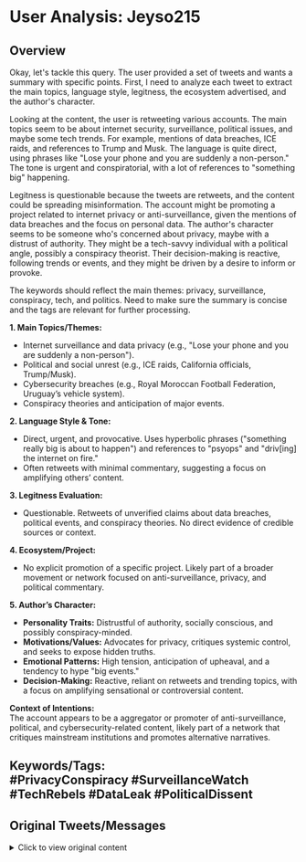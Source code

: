 # User Analysis: Jeyso215

## Overview

<think>
Okay, let's tackle this query. The user provided a set of tweets and wants a summary with specific points. First, I need to analyze each tweet to extract the main topics, language style, legitness, the ecosystem advertised, and the author's character.

Looking at the content, the user is retweeting various accounts. The main topics seem to be about internet security, surveillance, political issues, and maybe some tech trends. For example, mentions of data breaches, ICE raids, and references to Trump and Musk. The language is quite direct, using phrases like "Lose your phone and you are suddenly a non-person." The tone is urgent and conspiratorial, with a lot of references to "something big" happening.

Legitness is questionable because the tweets are retweets, and the content could be spreading misinformation. The account might be promoting a project related to internet privacy or anti-surveillance, given the mentions of data breaches and the focus on personal data. The author's character seems to be someone who's concerned about privacy, maybe with a distrust of authority. They might be a tech-savvy individual with a political angle, possibly a conspiracy theorist. Their decision-making is reactive, following trends or events, and they might be driven by a desire to inform or provoke.

The keywords should reflect the main themes: privacy, surveillance, conspiracy, tech, and politics. Need to make sure the summary is concise and the tags are relevant for further processing.
</think>

**1. Main Topics/Themes:**  
- Internet surveillance and data privacy (e.g., "Lose your phone and you are suddenly a non-person").  
- Political and social unrest (e.g., ICE raids, California officials, Trump/Musk).  
- Cybersecurity breaches (e.g., Royal Moroccan Football Federation, Uruguay’s vehicle system).  
- Conspiracy theories and anticipation of major events.  

**2. Language Style & Tone:**  
- Direct, urgent, and provocative. Uses hyperbolic phrases ("something really big is about to happen") and references to "psyops" and "driv[ing] the internet on fire."  
- Often retweets with minimal commentary, suggesting a focus on amplifying others’ content.  

**3. Legitness Evaluation:**  
- Questionable. Retweets of unverified claims about data breaches, political events, and conspiracy theories. No direct evidence of credible sources or context.  

**4. Ecosystem/Project:**  
- No explicit promotion of a specific project. Likely part of a broader movement or network focused on anti-surveillance, privacy, and political commentary.  

**5. Author’s Character:**  
- **Personality Traits:** Distrustful of authority, socially conscious, and possibly conspiracy-minded.  
- **Motivations/Values:** Advocates for privacy, critiques systemic control, and seeks to expose hidden truths.  
- **Emotional Patterns:** High tension, anticipation of upheaval, and a tendency to hype "big events."  
- **Decision-Making:** Reactive, reliant on retweets and trending topics, with a focus on amplifying sensational or controversial content.  

**Context of Intentions:**  
The account appears to be a aggregator or promoter of anti-surveillance, political, and cybersecurity-related content, likely part of a network that critiques mainstream institutions and promotes alternative narratives.  

**Keywords/Tags:**  
#PrivacyConspiracy #SurveillanceWatch #TechRebels #DataLeak #PoliticalDissent
---
## Original Tweets/Messages

<details>
<summary>Click to view original content</summary>

| Type | Content |
|------|---------|
| messages | RT @robotsinventor: @DStateRespTeam @ReclaimTheNetHQ That's already the case here in Europe. Impossible to do banking transactions without… |
| messages | RT @DStateRespTeam: @ReclaimTheNetHQ Lose your phone and you are suddenly a non-person. |
| messages | RT @BrodieOnLinux: Ok, I'm not sure what the Mozilla strategy is anymore, Orbit just got canned https://t.co/Ogeg6EczwR |
| messages | RT @michael_swg: @DBaptistaSilva @Pirat_Nation The internet doesn’t run on only JavaScript and HTML anymore. Sites are increasingly in-brow… |
| messages | RT @EricLDaugh: The reason California officials are so antsy about the ICE raids in their cities is because they are actively losing voters… |
| messages | RT @deborah_de7257: @cb_doge I hope Elon stays in the power-lane, e-transit, 
the one he owns.

At his level, it’s beyond political.

“Driv… |
| messages | RT @realTrevorLe: @ReturnOfKappy People don’t realize it’s already running. 

As soon as Trump gave the greenlight it went live. |
| messages | RT @DailyDarkWeb: Royal Moroccan Football Federation Allegedly Breached, FTP Server Data Leaked https://t.co/uN8izlYTlx https://t.co/WJ49gE… |
| messages | RT @DailyDarkWeb: Uruguay's National Vehicle System SUCIVE Allegedly Breached, Access Reportedly for Sale Online https://t.co/PNAljzGk92 ht… |
| messages | RT @TheMagaKing2_0: Why do I have a feeling something really big is about to happen, something that’s going to shock us all? |
| messages | RT @GodandCountryy: @nicksortor https://t.co/8eWLAnI6Nq |
| messages | RT @nicksortor: @BurtMaclin_FBI It’d be the most brilliant psyop of all time lmao |
| messages | RT @redfisch19: @WallStreetMav Trump and Musk set the internet on fire in an hour and then go silent.

They are letting the mainstream medi… |
| messages | RT @ArtistMuse1963: @WallStreetMav …and it will be glorious!

We will see the names of Congress members and most likely the activist Federa… |

</details>
